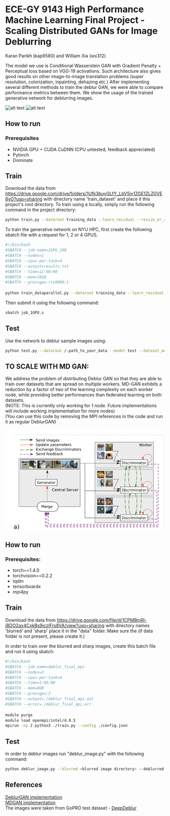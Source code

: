 # ECE-GY 9143 High Performance Machine Learning Final Project - Scaling Distributed GANs for Image Deblurring
Karan Parikh (kap9580) and William Xia (wx312)

The model we use is Conditional Wasserstein GAN with Gradient Penalty + Perceptual loss based on VGG-19 activations. Such architecture also gives good results on other image-to-image translation problems (super resolution, colorization, inpainting, dehazing etc.)
After implementing several different methods to train the deblur GAN, we were able to compare performance metrics between them. 
We show the usage of the trained generative network for deblurring images.

![alt text](https://github.com/KupynOrest/DeblurGAN/blob/master/images/animation3.gif)
![alt text](https://github.com/KupynOrest/DeblurGAN/blob/master/images/animation4.gif)

## How to run

### Prerequisites
- NVIDIA GPU + CUDA CuDNN (CPU untested, feedback appreciated)
- Pytorch
- Dominate

## Train

Download the data from https://drive.google.com/drive/folders/1Ufk3buyGLfY_LbV5iv1ZGE1ZLZGVE8yO?usp=sharing with directory name 'train_dataset' and place it this project's root directory. 
To train using a locally, simply run the following command in the project directory:

```bash
python train.py --dataroot training_data --learn_residual --resize_or_crop crop --fineSize 256
```

To train the generative network on NYU HPC, first create the following sbatch file with a request for 1, 2 or 4 GPUS.

```bash
#!/bin/bash
#SBATCH --job-name=1GPU_100
#SBATCH --nodes=1
#SBATCH --cpus-per-task=4
#SBATCH --output=results.txt
#SBATCH --time=12:00:00
#SBATCH --mem=16GB
#SBATCH --gres=gpu:rtx8000:1

python train_dataparallel.py --dataroot training_data --learn_residual --resize_or_crop crop --fineSize 256
```

Then submit it using the following command:

```bash
sbatch job_1GPU.s
```

## Test

Use the network to deblur sample images using:

```bash
python test.py --dataroot /.path_to_your_data --model test --dataset_mode single --learn_residual
```

## TO SCALE WITH MD GAN: 

We address the problem of distributing Deblur GAN so that they are able to train over datasets that are spread on multiple workers. MD-GAN exhibits a reduction by a factor of two of the learning complexity on each worker node, while providing better performances than federated learning on both datasets. \
(NOTE: This is currently only working for 1 node. Future implementations will include working implementation for more nodes) \
(You can use this code by removing the MPI references in the code and run it as regular DeblurGAN)

![alt text](https://github.com/william-xia/Scaling-DeblurGAN/blob/main/git%20images/Screen%20Shot%202022-05-17%20at%2012.16.26%20AM.png?raw=true)
## How to run
### Prerequisites:
- torch==1.4.0
- torchvision==0.2.2
- tqdm
- tensorboardx
- mpi4py

## Train

Download the data from https://drive.google.com/file/d/1CPMBmRj-jBDO2ax4CxkBs9iczIFrs8VA/view?usp=sharing with directory names 'blurred' and 'sharp' place it in the "data" folder. Make sure the  (if data folder is not present, please create it.)

In order to train over the blurred and sharp images, create this batch file and run it using sbatch:
``` bash
#!/bin/bash
#SBATCH --job-name=deblur_final_mpi
#SBATCH --nodes=3
#SBATCH --cpus-per-task=4
#SBATCH --time=1:00:00
#SBATCH --mem=8GB
#SBATCH --gres=gpu:2
#SBATCH --output=./deblur_final_mpi.out
#SBATCH --error=./deblur_final_mpi.err

module purge
module load openmpi/intel/4.0.5
mpirun -np 2 python3 ./train.py --config ./config.json
```

## Test
In order to deblur images run "deblur_image.py" with the following command:

```bash
python deblur_image.py --blurred <blurred image directory> --deblurred <output image directory> --resume <trained weights directory>
```

## References
[DeblurGAN implementation](https://arxiv.org/pdf/1711.07064.pdf) \
[MDGAN implementation](https://arxiv.org/pdf/1811.03850.pdf) \
The images were taken from GoPRO test dataset - [DeepDeblur](https://github.com/SeungjunNah/DeepDeblur_release)
